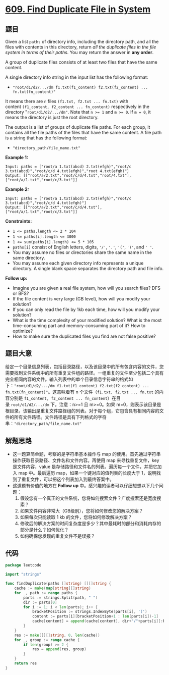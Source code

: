 # [609. Find Duplicate File in System](https://leetcode.com/problems/find-duplicate-file-in-system/)


## 题目

Given a list `paths` of directory info, including the directory path, and all the files with contents in this directory, return *all the duplicate files in the file system in terms of their paths*. You may return the answer in **any order**.

A group of duplicate files consists of at least two files that have the same content.

A single directory info string in the input list has the following format:

- `"root/d1/d2/.../dm f1.txt(f1_content) f2.txt(f2_content) ... fn.txt(fn_content)"`

It means there are `n` files `(f1.txt, f2.txt ... fn.txt)` with content `(f1_content, f2_content ... fn_content)` respectively in the directory "`root/d1/d2/.../dm"`. Note that `n >= 1` and `m >= 0`. If `m = 0`, it means the directory is just the root directory.

The output is a list of groups of duplicate file paths. For each group, it contains all the file paths of the files that have the same content. A file path is a string that has the following format:

- `"directory_path/file_name.txt"`

**Example 1:**

```
Input: paths = ["root/a 1.txt(abcd) 2.txt(efgh)","root/c 3.txt(abcd)","root/c/d 4.txt(efgh)","root 4.txt(efgh)"]
Output: [["root/a/2.txt","root/c/d/4.txt","root/4.txt"],["root/a/1.txt","root/c/3.txt"]]

```

**Example 2:**

```
Input: paths = ["root/a 1.txt(abcd) 2.txt(efgh)","root/c 3.txt(abcd)","root/c/d 4.txt(efgh)"]
Output: [["root/a/2.txt","root/c/d/4.txt"],["root/a/1.txt","root/c/3.txt"]]

```

**Constraints:**

- `1 <= paths.length <= 2 * 104`
- `1 <= paths[i].length <= 3000`
- `1 <= sum(paths[i].length) <= 5 * 105`
- `paths[i]` consist of English letters, digits, `'/'`, `'.'`, `'('`, `')'`, and `' '`.
- You may assume no files or directories share the same name in the same directory.
- You may assume each given directory info represents a unique directory. A single blank space separates the directory path and file info.

**Follow up:**

- Imagine you are given a real file system, how will you search files? DFS or BFS?
- If the file content is very large (GB level), how will you modify your solution?
- If you can only read the file by 1kb each time, how will you modify your solution?
- What is the time complexity of your modified solution? What is the most time-consuming part and memory-consuming part of it? How to optimize?
- How to make sure the duplicated files you find are not false positive?

## 题目大意

给定一个目录信息列表，包括目录路径，以及该目录中的所有包含内容的文件，您需要找到文件系统中的所有重复文件组的路径。一组重复的文件至少包括二个具有完全相同内容的文件。输入列表中的单个目录信息字符串的格式如下：`"root/d1/d2/.../dm f1.txt(f1_content) f2.txt(f2_content) ... fn.txt(fn_content)"`。这意味着有 n 个文件（`f1.txt, f2.txt ... fn.txt` 的内容分别是 `f1_content, f2_content ... fn_content`）在目录 `root/d1/d2/.../dm` 下。注意：n>=1 且 m>=0。如果 m=0，则表示该目录是根目录。该输出是重复文件路径组的列表。对于每个组，它包含具有相同内容的文件的所有文件路径。文件路径是具有下列格式的字符串：`"directory_path/file_name.txt"`

## 解题思路

- 这一题算简单题，考察的是字符串基本操作与 map 的使用。首先通过字符串操作获取目录路径、文件名和文件内容。再使用 map 来寻找重复文件，key 是文件内容，value 是存储路径和文件名的列表。遍历每一个文件，并把它加入 map 中。最后遍历 map，如果一个键对应的值列表的长度大于 1，说明找到了重复文件，可以把这个列表加入到最终答案中。
- 这道题有价值的地方在 **Follow up** 中。感兴趣的读者可以仔细想想以下几个问题：
    1. 假设您有一个真正的文件系统，您将如何搜索文件？广度搜索还是宽度搜索？
    2. 如果文件内容非常大（GB级别），您将如何修改您的解决方案？
    3. 如果每次只能读取 1 kb 的文件，您将如何修改解决方案？
    4. 修改后的解决方案的时间复杂度是多少？其中最耗时的部分和消耗内存的部分是什么？如何优化？
    5. 如何确保您发现的重复文件不是误报？

## 代码

```go
package leetcode

import "strings"

func findDuplicate(paths []string) [][]string {
	cache := make(map[string][]string)
	for _, path := range paths {
		parts := strings.Split(path, " ")
		dir := parts[0]
		for i := 1; i < len(parts); i++ {
			bracketPosition := strings.IndexByte(parts[i], '(')
			content := parts[i][bracketPosition+1 : len(parts[i])-1]
			cache[content] = append(cache[content], dir+"/"+parts[i][:bracketPosition])
		}
	}
	res := make([][]string, 0, len(cache))
	for _, group := range cache {
		if len(group) >= 2 {
			res = append(res, group)
		}
	}
	return res
}
```